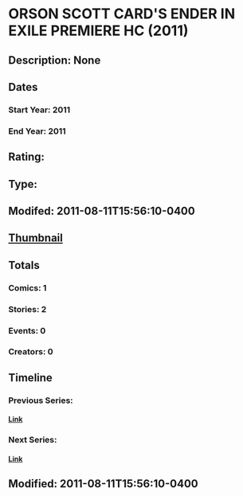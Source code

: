 # ORSON SCOTT CARD'S ENDER IN EXILE PREMIERE HC (2011)
## Description: None
## Dates
### Start Year: 2011
### End Year: 2011
## Rating: 
## Type: 
## Modifed: 2011-08-11T15:56:10-0400
## [Thumbnail](http://i.annihil.us/u/prod/marvel/i/mg/3/30/4cb6119432f27.jpg)
## Totals
### Comics: 1
### Stories: 2
### Events: 0
### Creators: 0
## Timeline
### Previous Series: 
#### [Link]()
### Next Series: 
#### [Link]()
## Modified: 2011-08-11T15:56:10-0400